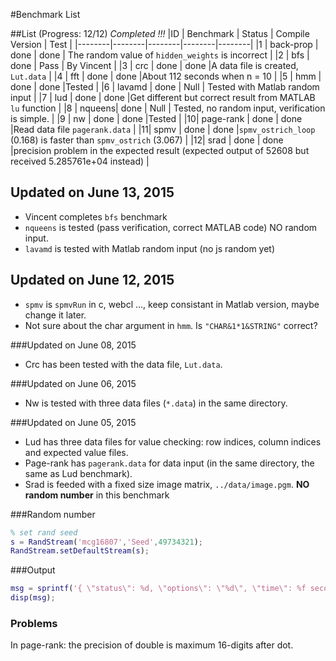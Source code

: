 #Benchmark List

##List (Progress: 12/12) *Completed !!!*
|ID | Benchmark | Status | Compile Version | Test |
|--------|--------|--------|--------|--------|
|1 | back-prop  |  done  | done | The random value of `hidden_weights` is incorrect |
|2 | bfs | done | Pass | By Vincent |
|3 | crc | done | done  |A data file is created, `Lut.data` |
|4 | fft | done | done  |About 112 seconds when n = 10 |
|5 | hmm | done | done |Tested |
|6 | lavamd | done  | Null | Tested with Matlab random input |
|7 | lud | done | done |Get different but correct result from MATLAB `lu` function |
|8 | nqueens| done | Null | Tested, no random input, verification is simple. |
|9 | nw | done | done |Tested |
|10| page-rank | done | done |Read data file `pagerank.data` |
|11| spmv | done | done |`spmv_ostrich_loop` (0.168) is faster than `spmv_ostrich` (3.067) |
|12| srad | done | done  |precision problem in the expected result (expected output of 52608 but received 5.285761e+04 instead) |

## Updated on June 13, 2015
* Vincent completes `bfs` benchmark
* `nqueens` is tested (pass verification, correct MATLAB code) NO random input.
* `lavamd` is tested with Matlab random input (no js random yet)

## Updated on June 12, 2015
* `spmv` is `spmvRun` in c, webcl ..., keep consistant in Matlab version, maybe change it later.
* Not sure about the char argument in `hmm`.  Is `"CHAR&1*1&STRING"` correct?

###Updated on June 08, 2015
* Crc has been tested with the data file, `Lut.data`.

###Updated on June 06, 2015
* Nw is tested with three data files (`*.data`) in the same directory.

###Updated on June 05, 2015
* Lud has three data files for value checking: row indices, column indices and expected value files.
* Page-rank has `pagerank.data` for data input (in the same directory, the same as Lud benchmark).
* Srad is feeded with a fixed size image matrix, `../data/image.pgm`. **NO random number** in this benchmark

###Random number
```matlab
% set rand seed
s = RandStream('mcg16807','Seed',49734321);
RandStream.setDefaultStream(s);
```


###Output
```matlab
msg = sprintf('{ \"status\": %d, \"options\": \"%d\", \"time\": %f seconds}\n', 1, two_exp, elapsedTime);
disp(msg);
```

### Problems
In page-rank: the precision of double is maximum 16-digits after dot.

